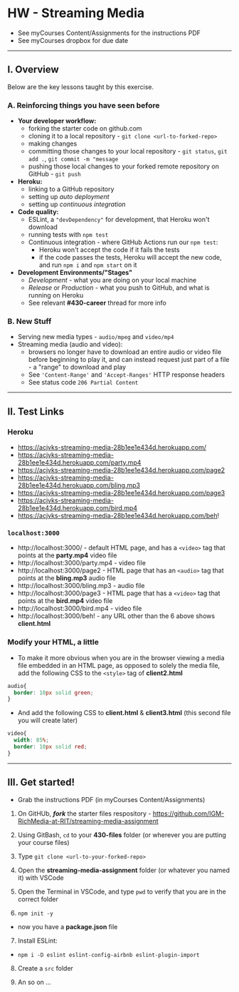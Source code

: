 # HW - Streaming Media

- See myCourses Content/Assignments for the instructions PDF
- See myCourses dropbox for due date

---

## I. Overview
Below are the key lessons taught by this exercise.
### A. Reinforcing things you have seen before
  - **Your developer workflow:**
    - forking the starter code on github.com
    - cloning it to a local repository - `git clone <url-to-forked-repo>`
    - making changes
    - committing those changes to your local repository - `git status`, `git add .`, `git commit -m "message`
    - pushing those local changes to your forked remote repository on GitHub - `git push`
  - **Heroku:**
     - linking to a GitHub repository
     - setting up *auto deployment*
     - setting up *continuous integration*
  - **Code quality:**
    - ESLint, a `"devDependency"` for development, that Heroku won't download
    - running tests with `npm test`
    - Continuous integration - where GitHub Actions run our `npm test`:
      - Heroku won't accept the code if it fails the tests
      - if the code passes the tests, Heroku will accept the new code, and run `npm i` and `npm start` on it
  - **Development Environments/"Stages"**
    - *Development* - what you are doing on your local machine
    - *Release* or *Production* - what you push to GitHub, and what is running on Heroku
    - See relevant **#430-career** thread for more info

### B. New Stuff
- Serving new media types - `audio/mpeg` and `video/mp4`
- Streaming media (audio and video):
  - browsers no longer have to download an entire audio or video file before beginning to play it, and can instead request just part of a file - a "range" to download and play
  - See `'Content-Range'` and `'Accept-Ranges'` HTTP response headers
  - See status code `206 Partial Content`

---

## II. Test Links

### Heroku

- https://acjvks-streaming-media-28b1ee1e434d.herokuapp.com/
- https://acjvks-streaming-media-28b1ee1e434d.herokuapp.com/party.mp4
- https://acjvks-streaming-media-28b1ee1e434d.herokuapp.com/page2
- https://acjvks-streaming-media-28b1ee1e434d.herokuapp.com/bling.mp3
- https://acjvks-streaming-media-28b1ee1e434d.herokuapp.com/page3
- https://acjvks-streaming-media-28b1ee1e434d.herokuapp.com/bird.mp4
- https://acjvks-streaming-media-28b1ee1e434d.herokuapp.com/beh!

### `localhost:3000`

- http://localhost:3000/ - default HTML page, and has a `<video>` tag that points at the **party.mp4** video file
- http://localhost:3000/party.mp4 - video file
- http://localhost:3000/page2 - HTML page that has an `<audio>` tag that points at the **bling.mp3** audio file
- http://localhost:3000/bling.mp3 - audio file
- http://localhost:3000/page3 - HTML page that has a `<video>` tag that points at the **bird.mp4** video file
- http://localhost:3000/bird.mp4 - video file
- http://localhost:3000/beh! - any URL other than the 6 above shows **client.html**

### Modify your HTML, a little

- To make it more obvious when you are in the browser viewing a media file embedded in an HTML page, as opposed to solely the media file, add the following CSS to the `<style>` tag of **client2.html**

```css
audio{
  border: 10px solid green;
}
```
- And add the following CSS to **client.html** & **client3.html** (this second file you will create later)

```css
video{
  width: 85%;
  border: 10px solid red;
}
```

---

## III. Get started!
- Grab the instructions PDF (in myCourses Content/Assignments)
1) On GitHUb, ***fork*** the starter files respository - https://github.com/IGM-RichMedia-at-RIT/streaming-media-assignment
   
2) Using GitBash, `cd` to your **430-files** folder (or wherever you are putting your course files)

3) Type `git clone <url-to-your-forked-repo>`

4) Open the **streaming-media-assignment** folder (or whatever you named it) with VSCode

5) Open the Terminal in VSCode, and type `pwd` to verify that you are in the correct folder

6) `npm init -y`

- now you have a **package.json** file

7) Install ESLint:

- `npm i -D eslint eslint-config-airbnb eslint-plugin-import`

8) Create a `src` folder

9) An so on ...
